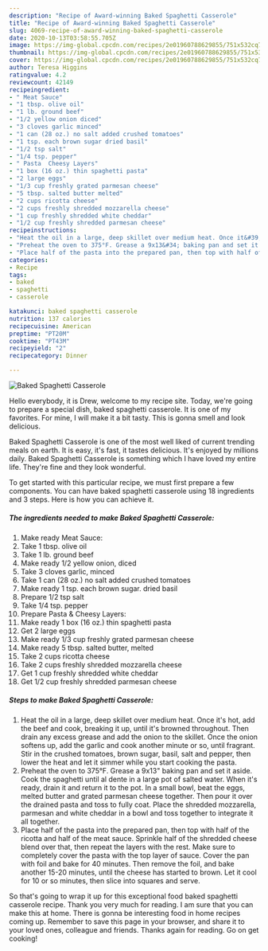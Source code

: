 ```yaml
---
description: "Recipe of Award-winning Baked Spaghetti Casserole"
title: "Recipe of Award-winning Baked Spaghetti Casserole"
slug: 4069-recipe-of-award-winning-baked-spaghetti-casserole
date: 2020-10-13T03:58:55.705Z
image: https://img-global.cpcdn.com/recipes/2e01960788629855/751x532cq70/baked-spaghetti-casserole-recipe-main-photo.jpg
thumbnail: https://img-global.cpcdn.com/recipes/2e01960788629855/751x532cq70/baked-spaghetti-casserole-recipe-main-photo.jpg
cover: https://img-global.cpcdn.com/recipes/2e01960788629855/751x532cq70/baked-spaghetti-casserole-recipe-main-photo.jpg
author: Teresa Higgins
ratingvalue: 4.2
reviewcount: 42149
recipeingredient:
- " Meat Sauce"
- "1 tbsp. olive oil"
- "1 lb. ground beef"
- "1/2 yellow onion diced"
- "3 cloves garlic minced"
- "1 can (28 oz.) no salt added crushed tomatoes"
- "1 tsp. each brown sugar dried basil"
- "1/2 tsp salt"
- "1/4 tsp. pepper"
- " Pasta  Cheesy Layers"
- "1 box (16 oz.) thin spaghetti pasta"
- "2 large eggs"
- "1/3 cup freshly grated parmesan cheese"
- "5 tbsp. salted butter melted"
- "2 cups ricotta cheese"
- "2 cups freshly shredded mozzarella cheese"
- "1 cup freshly shredded white cheddar"
- "1/2 cup freshly shredded parmesan cheese"
recipeinstructions:
- "Heat the oil in a large, deep skillet over medium heat. Once it&#39;s hot, add the beef and cook, breaking it up, until it&#39;s browned throughout. Then drain any excess grease and add the onion to the skillet. Once the onion softens up, add the garlic and cook another minute or so, until fragrant. Stir in the crushed tomatoes, brown sugar, basil, salt and pepper, then lower the heat and let it simmer while you start cooking the pasta."
- "Preheat the oven to 375°F. Grease a 9x13&#34; baking pan and set it aside. Cook the spaghetti until al dente in a large pot of salted water. When it&#39;s ready, drain it and return it to the pot. In a small bowl, beat the eggs, melted butter and grated parmesan cheese together. Then pour it over the drained pasta and toss to fully coat. Place the shredded mozzarella, parmesan and white cheddar in a bowl and toss together to integrate it all together."
- "Place half of the pasta into the prepared pan, then top with half of the ricotta and half of the meat sauce. Sprinkle half of the shredded cheese blend over that, then repeat the layers with the rest. Make sure to completely cover the pasta with the top layer of sauce. Cover the pan with foil and bake for 40 minutes. Then remove the foil, and bake another 15-20 minutes, until the cheese has started to brown. Let it cool for 10 or so minutes, then slice into squares and serve."
categories:
- Recipe
tags:
- baked
- spaghetti
- casserole

katakunci: baked spaghetti casserole 
nutrition: 137 calories
recipecuisine: American
preptime: "PT20M"
cooktime: "PT43M"
recipeyield: "2"
recipecategory: Dinner

---
```



![Baked Spaghetti Casserole](https://img-global.cpcdn.com/recipes/2e01960788629855/751x532cq70/baked-spaghetti-casserole-recipe-main-photo.jpg)

Hello everybody, it is Drew, welcome to my recipe site. Today, we're going to prepare a special dish, baked spaghetti casserole. It is one of my favorites. For mine, I will make it a bit tasty. This is gonna smell and look delicious.

Baked Spaghetti Casserole is one of the most well liked of current trending meals on earth. It is easy, it's fast, it tastes delicious. It's enjoyed by millions daily. Baked Spaghetti Casserole is something which I have loved my entire life. They're fine and they look wonderful.




To get started with this particular recipe, we must first prepare a few components. You can have baked spaghetti casserole using 18 ingredients and 3 steps. Here is how you can achieve it.

<!--inarticleads1-->

##### The ingredients needed to make Baked Spaghetti Casserole:

1. Make ready  Meat Sauce:
1. Take 1 tbsp. olive oil
1. Take 1 lb. ground beef
1. Make ready 1/2 yellow onion, diced
1. Take 3 cloves garlic, minced
1. Take 1 can (28 oz.) no salt added crushed tomatoes
1. Make ready 1 tsp. each brown sugar. dried basil
1. Prepare 1/2 tsp salt
1. Take 1/4 tsp. pepper
1. Prepare  Pasta &amp; Cheesy Layers:
1. Make ready 1 box (16 oz.) thin spaghetti pasta
1. Get 2 large eggs
1. Make ready 1/3 cup freshly grated parmesan cheese
1. Make ready 5 tbsp. salted butter, melted
1. Take 2 cups ricotta cheese
1. Take 2 cups freshly shredded mozzarella cheese
1. Get 1 cup freshly shredded white cheddar
1. Get 1/2 cup freshly shredded parmesan cheese




<!--inarticleads2-->

##### Steps to make Baked Spaghetti Casserole:

1. Heat the oil in a large, deep skillet over medium heat. Once it&#39;s hot, add the beef and cook, breaking it up, until it&#39;s browned throughout. Then drain any excess grease and add the onion to the skillet. Once the onion softens up, add the garlic and cook another minute or so, until fragrant. Stir in the crushed tomatoes, brown sugar, basil, salt and pepper, then lower the heat and let it simmer while you start cooking the pasta.
1. Preheat the oven to 375°F. Grease a 9x13&#34; baking pan and set it aside. Cook the spaghetti until al dente in a large pot of salted water. When it&#39;s ready, drain it and return it to the pot. In a small bowl, beat the eggs, melted butter and grated parmesan cheese together. Then pour it over the drained pasta and toss to fully coat. Place the shredded mozzarella, parmesan and white cheddar in a bowl and toss together to integrate it all together.
1. Place half of the pasta into the prepared pan, then top with half of the ricotta and half of the meat sauce. Sprinkle half of the shredded cheese blend over that, then repeat the layers with the rest. Make sure to completely cover the pasta with the top layer of sauce. Cover the pan with foil and bake for 40 minutes. Then remove the foil, and bake another 15-20 minutes, until the cheese has started to brown. Let it cool for 10 or so minutes, then slice into squares and serve.




So that's going to wrap it up for this exceptional food baked spaghetti casserole recipe. Thank you very much for reading. I am sure that you can make this at home. There is gonna be interesting food in home recipes coming up. Remember to save this page in your browser, and share it to your loved ones, colleague and friends. Thanks again for reading. Go on get cooking!
